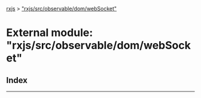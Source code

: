 [rxjs](../README.md) > ["rxjs/src/observable/dom/webSocket"](../modules/_rxjs_src_observable_dom_websocket_.md)

# External module: "rxjs/src/observable/dom/webSocket"

## Index

---

